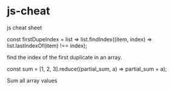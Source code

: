 # js-cheat
js cheat sheet

const firstDupeIndex = list => list.findIndex((item, index) => list.lastIndexOf(item) !== index);

find the index of the first duplicate in an array.

const sum = [1, 2, 3].reduce((partial_sum, a) => partial_sum + a); 

Sum all array values
